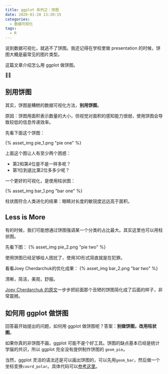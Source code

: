 ```yaml
---
title: ggplot 系列之：饼图
date: 2020-01-20 13:20:15
categories:
  - 数据可视化
tags:
  - R
---
```


说到数据可视化，就逃不了饼图。我还记得在学校里做 presentation 的时候，饼图大概是最常见的图片类型。

这篇文章介绍怎么用 ggplot 做饼图。

<!-- more -->

## 别用饼图

其实，饼图是糟糕的数据可视化方法，**别用饼图**。

原因：饼图用面积表示数量的大小，但视觉对面积的感知能力很弱，使用饼图会导致较低的信息传递效率。

先看下面这个饼图：

{% asset_img pie_1.png "pie one" %}

上面这个图让人有至少两个困惑：
- 第2和第4位是不是一样多呢？
- 第1位到底比第2位多多少呢？

一个更好的可视化，是使用柱状图：

{% asset_img bar_1.png "bar one" %}

柱状图符合人类进化的结果：眼睛对长度的敏锐度远远高于面积。

## Less is More

有的时候，我们可能想通过饼图强调某一个分类的占比最大。其实这里也可以用柱状图。

先看下图：
{% asset_img pie_2.png "pie two" %}

使用饼图已经足够给人困扰了，使用3D形式简直就是在犯罪。

看看Joey Cherdarchuk的优化成果：
{% asset_img bar_2.png "bar two" %}

清晰，简洁，美观，舒服。

[Joey Cherdarchuk 的原文](https://www.darkhorseanalytics.com/blog/salvaging-the-pie)一步步把前面那个丑陋的饼图简化成了后面的样子，非常震撼。

## 如何用 ggplot 做饼图

回答最开始提出的问题，如何用 ggplot 做饼图呢？答案：**别做饼图，改用柱状图**。

如果你真的非饼图不画，ggplot 可能不是个好工具。饼图的缺点基本已经是统计学届的共识，所以 ggplot 完全没有提供制作饼图的 `geom_pie`。

当然，ggplot 灵活的语法还是可以画出饼图的，可以先用`geom_bar`，然后做一个坐标变换`coord_polar`。具体代码可以[参考这里](http://www.sthda.com/english/wiki/ggplot2-pie-chart-quick-start-guide-r-software-and-data-visualization)。

